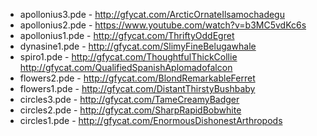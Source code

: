 * apollonius3.pde - http://gfycat.com/ArcticOrnateIlsamochadegu
* apollonius2.pde - https://www.youtube.com/watch?v=b3MC5vdKc6s
* apollonius1.pde - http://gfycat.com/ThriftyOddEgret
* dynasine1.pde - http://gfycat.com/SlimyFineBelugawhale
* spiro1.pde - http://gfycat.com/ThoughtfulThickCollie http://gfycat.com/QualifiedSpanishAplomadofalcon
* flowers2.pde - http://gfycat.com/BlondRemarkableFerret
* flowers1.pde - http://gfycat.com/DistantThirstyBushbaby
* circles3.pde - http://gfycat.com/TameCreamyBadger
* circles2.pde - http://gfycat.com/SharpRapidBobwhite
* circles1.pde - http://gfycat.com/EnormousDishonestArthropods
